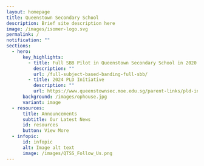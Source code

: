 ```yaml
---
layout: homepage
title: Queenstown Secondary School
description: Brief site description here
image: /images/isomer-logo.svg
permalink: /
notification: ""
sections:
  - hero:
      key_highlights:
        - title: Full SBB Pilot in Queenstown Secondary School in 2020
          description: ""
          url: /full-subject-based-banding-full-sbb/
        - title: 2024 PLD Initiative
          description: ""
          url: https://www.queenstownsec.moe.edu.sg/parent-links/pld-initiatives/
      background: /images/ophouse.jpg
      variant: image
  - resources:
      title: Announcements
      subtitle: Our Latest News
      id: resources
      button: View More
  - infopic:
      id: infopic
      alt: Image alt text
      image: /images/QTSS_Follow_Us.png
---
```

